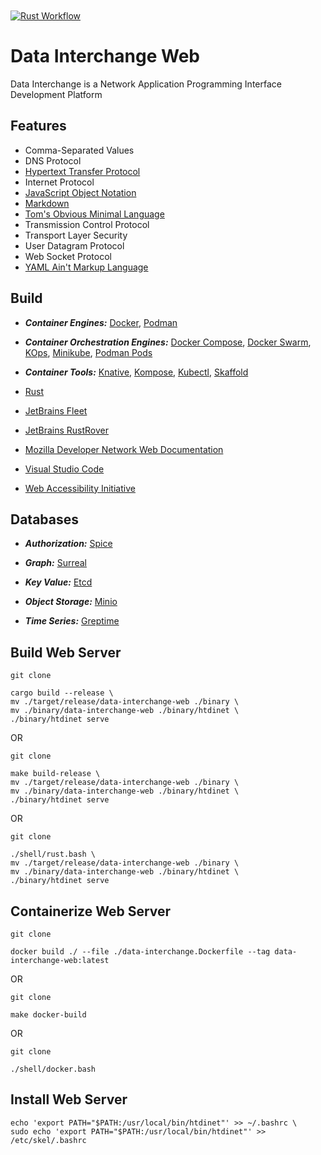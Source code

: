 [CommonMark]:https://commonmark.org/
[Containerman]: https://podman.io/
[Containerman Pod]: https://docs.podman.io/en/latest/markdown/podman-pod.1.html
[Etcd-IO]: https://etcd.io/
[Fleet]: https://jetbrains.com/fleet
[Greptime Database]: https://greptime.com/
[HTTP]: https://developer.mozilla.org/en-US/docs/Web/HTTP
[JSON]: https://www.json.org/json-en.html
[K8S Control]: https://kubernetes.io/
[K8S Kompose]: https://kompose.io/
[K8S Kube]: https://minikube.sigs.k8s.io/docs/
[K8S Native]: https://knative.dev/docs/
[K8S Ops]: https://kops.sigs.k8s.io/
[K8S Skaffold]: https://skaffold.dev/
[MDN]: https://developer.mozilla.org/en-US/docs/Web/API
[Minio Database]: https://min.io/
[Moby]: http://docker.com
[Moby Compose]: https://docs.docker.com/reference/cli/docker/compose/
[Moby Swarm]: https://docs.docker.com/reference/cli/docker/swarm/
[Rust Language]: https://rust-lang.org
[RustRover]: https://jetbrains.com/rust
[Spice Database]: https://authzed.com/
[Surreal Database]: https://surrealdb.com/
[TOML]: https://toml.io/en/
[VSCode]: https://code.visualstudio.com/docs
[YAML]: https://yaml.org/
[WAI-ARIA]: https://www.w3.org/WAI/ARIA/apg/patterns/

<a href="https://github.com/HyaenaTechnologies/data-interchange-web">
  <h1>
    <picture>
      <img src="https://github.com/HyaenaTechnologies/data-interchange-web/blob/main/assets/di_markdown.png" alt="">
    </picture>
  </h1>
</a>

[![Rust Workflow](https://github.com/HyaenaTechnologies/data-interchange-web/actions/workflows/rust.yml/badge.svg)](https://github.com/HyaenaTechnologies/data-interchange-web/actions/workflows/rust.yml)

# Data Interchange Web

Data Interchange is a Network Application Programming Interface Development Platform

## Features

- Comma-Separated Values
- DNS Protocol
- [Hypertext Transfer Protocol][HTTP]
- Internet Protocol
- [JavaScript Object Notation][JSON]
- [Markdown][CommonMark]
- [Tom's Obvious Minimal Language][TOML]
- Transmission Control Protocol
- Transport Layer Security
- User Datagram Protocol
- Web Socket Protocol
- [YAML Ain't Markup Language][YAML]

## Build
- **_Container Engines:_** [Docker][Moby], [Podman][Containerman]

- **_Container Orchestration Engines:_** [Docker Compose][Moby Compose], [Docker Swarm][Moby Swarm], [KOps][K8S Ops], [Minikube][K8S Kube], [Podman Pods][Containerman Pod]

- **_Container Tools:_** [Knative][K8S Native], [Kompose][K8S Kompose], [Kubectl][K8S Control], [Skaffold][K8S Skaffold]

- [Rust][Rust Language]
- [JetBrains Fleet][Fleet]
- [JetBrains RustRover][RustRover]
- [Mozilla Developer Network Web Documentation][MDN]
- [Visual Studio Code][VSCode]
- [Web Accessibility Initiative][WAI-ARIA]

## Databases

- **_Authorization:_** [Spice][Spice Database]

- **_Graph:_** [Surreal][Surreal Database]

- **_Key Value:_** [Etcd][Etcd-IO]

- **_Object Storage:_** [Minio][Minio Database]

- **_Time Series:_** [Greptime][Greptime Database]

## Build Web Server

```shell
git clone

cargo build --release \ 
mv ./target/release/data-interchange-web ./binary \ 
mv ./binary/data-interchange-web ./binary/htdinet \ 
./binary/htdinet serve
```

OR

```shell
git clone

make build-release \ 
mv ./target/release/data-interchange-web ./binary \ 
mv ./binary/data-interchange-web ./binary/htdinet \ 
./binary/htdinet serve
```

OR

```shell
git clone

./shell/rust.bash \ 
mv ./target/release/data-interchange-web ./binary \ 
mv ./binary/data-interchange-web ./binary/htdinet \ 
./binary/htdinet serve
```

## Containerize Web Server

```shell
git clone

docker build ./ --file ./data-interchange.Dockerfile --tag data-interchange-web:latest
```

OR

```shell
git clone

make docker-build
```

OR

```shell
git clone

./shell/docker.bash
```

## Install Web Server

```shell
echo 'export PATH="$PATH:/usr/local/bin/htdinet"' >> ~/.bashrc \ 
sudo echo 'export PATH="$PATH:/usr/local/bin/htdinet"' >> /etc/skel/.bashrc
```